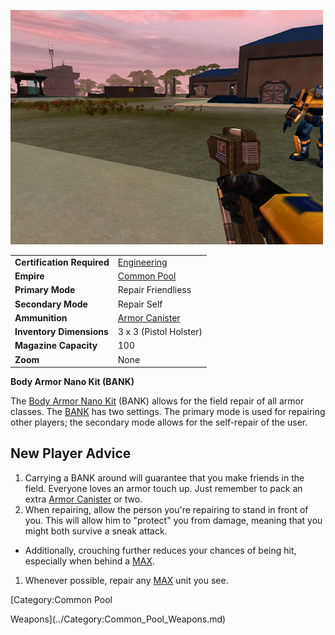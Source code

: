 ![](../images/PSScreenShot0256.jpg "PSScreenShot0256.jpg")

|                            |                                                 |
| -------------------------- | ----------------------------------------------- |
| **Certification Required** | [Engineering](../certifications/Engineering.md) |
| **Empire**                 | [Common Pool](../terminology/Common_Pool.md)    |
| **Primary Mode**           | Repair Friendliess                              |
| **Secondary Mode**         | Repair Self                                     |
| **Ammunition**             | [Armor Canister](../items/Armor_Canister.md)    |
| **Inventory Dimensions**   | 3 x 3 (Pistol Holster)                          |
| **Magazine Capacity**      | 100                                             |
| **Zoom**                   | None                                            |

**Body Armor Nano Kit (BANK)**

The [Body Armor Nano Kit](Body_Armor_Nano_Kit.md) (BANK) allows for the field
repair of all armor classes. The [BANK](Body_Armor_Nano_Kit.md) has two
settings. The primary mode is used for repairing other players; the secondary
mode allows for the self-repair of the user.

## New Player Advice

1. Carrying a BANK around will guarantee that you make friends in the field.
   Everyone loves an armor touch up. Just remember to pack an extra
   [Armor Canister](../items/Armor_Canister.md) or two.
2. When repairing, allow the person you're repairing to stand in front of you.
   This will allow him to "protect" you from damage, meaning that you might both
   survive a sneak attack.

- Additionally, crouching further reduces your chances of being hit, especially
  when behind a [MAX](../items/Mechanized_Assault_Exo-Suit.md).

1. Whenever possible, repair any [MAX](../items/Mechanized_Assault_Exo-Suit.md)
   unit you see.

<!--[Category:Game Items](../Category:Game_Items.md)-->
<!--[Category:Weapons](../Category:Weapons.md)--> [Category:Common Pool

Weapons](../Category:Common_Pool_Weapons.md)
